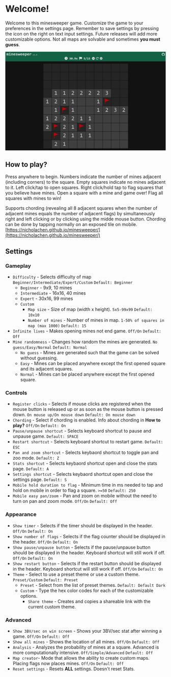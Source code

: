 # Welcome!
Welcome to this minesweeper game. Customize the game to your preferences in the settings page. Remember to save settings by pressing the icon on the right on text input settings. Future releases will add more customizable options. Not all maps are solvable and sometimes **you must guess**.

![minesweeper screenshot](images/1.jpg)

## How to play?
Press anywhere to begin. Numbers indicate the number of mines adjacent (including corners) to the square.  Empty squares indicate no mines adjacent to it. Left click/tap to open squares. Right click/hold tap to flag squares that you believe have mines. Open a square with a mine and game over! Flag all squares with mines to win!

Supports chording (revealing all 8 adjacent squares when the number of adjacent mines equals the number of adjacent flags) by simultaneously right and left clicking or by clicking using the midde mouse button. Chording can be done by tapping normally on an exposed tile on mobile.
[https://nicholachen.github.io/minesweeper/](https://nicholachen.github.io/minesweeper/)

## Settings
### Gameplay
 - `Difficulty` - Selects difficulty of map `Beginner/Intermediate/Expert/Custom` `Default: Beginner`
    - `Beginner` - 9x9, 10 mines
    - `Intermediate` - 16x16, 40 mines
    - `Expert` - 30x16, 99 mines
    - `Custom`
        - `Map size` - Size of map (width x height). `5x5-99x99` `Default: 10x10`
        - `Number of mines` - Number of mines in map. `1-50% of squares in map (max 1000)` `Default: 15`
 - `Infinite lives` - Makes opening mines not end game. `Off/On` `Default: Off`
 - `Mine randomness` - Changes how random the mines are generated. `No guess/Easy/Normal` `Default: Normal`
    - `No guess` - Mines are generated such that the game can be solved without guessing.
    - `Easy` - Mines can be placed anywhere except the first opened square and its adjacent squares.
    - `Normal` - Mines can be placed anywhere except the first opened square.
### Controls
 - `Register clicks` - Selects if mouse clicks are registered when the mouse button is released up or as soon as the mouse button is pressed down. `On mouse up/On mouse down` `Default: On mouse down`
 - `Chording` - Select if chording is enabled. Info about chording in **How to play?** `Off/On` `Default: On`
 - `Pause/unpause shortcut` - Selects keyboard shortcut to pause and unpause game. `Default: SPACE`
 - `Restart shortcut` - Selects keyboard shortcut to restart game. `Default: ESC`
 - `Pan and zoom shortcut` - Selects keybaord shortcut to toggle pan and zoo mode. `Default: Z`
 - `Stats shortcut` - Selects keybaord shortcut open and close the stats page. `Default: A`
 - `Settings shortcut` - Selects keybaord shortcut open and close the settings page. `Default: S`
 - `Mobile hold duration to flag` - Minimum time in ms needed to tap and hold on mobile in order to flag a square. `>=50` `Default: 250`
 - `Mobile easy pan/zoom` - Pan and zoom on mobile without the need to turn on pan and zoom mode. `Off/On` `Default: Off`
### Appearance
 - `Show timer` - Selects if the timer should be displayed in the header. `Off/On` `Default: On`
 - `Show number of flags` - Selects if the flag counter should be displayed in the header. `Off/On` `Default: On`
 - `Show pause/unpause button` - Selects if the pause/unpause button should be displayed in the header. Keyboard shortcut will still work if off. `Off/On` `Default: On`
 - `Show restart button` - Selects if the restart button should be displayed in the header. Keyboard shortcut will still work if off. `Off/On` `Default: On`
 - `Theme` - Select to use a preset theme or use a custom theme. `Preset/Custom` `Default: Preset` 
    - `Preset` - Select from the list of preset themes. `Default: Default Dark`
    - `Custom` - Type the hex color codes for each of the customizable options.
        - `Share theme` - Creates and copies a shareable link with the current custom theme.
### Advanced
 - `Show 3BV/sec on win screen` - Shows your 3BV/sec stat after winning a game. `Off/On` `Default: Off`
 - `Show all mines` - Shows the location of all mines. `Off/On` `Default: Off`
 - `Analysis` - Analyzes the probability of mines at a square. Advanced is more computationally intensive. `Off/Simple/Advanced` `Default: Off`
 - `Map creator`- Mode that allows the ability to create custom maps. Placing flags now places mines. `Off/On` `Default: Off`
 - `Reset settings` - Resets **ALL** settings. Doesn't reset Stats.